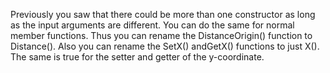 Previously you saw that there could be more than one constructor as long as the input arguments are different. You can do the same for normal member functions. Thus you can rename the DistanceOrigin() function to Distance(). Also you can rename the SetX() andGetX() functions to just X(). The same is true for the setter and getter of the y-coordinate.